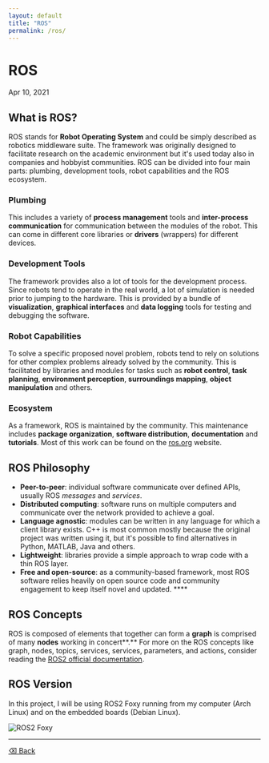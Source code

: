 ```yaml
---
layout: default
title: "ROS"
permalink: /ros/
---
```


# ROS

Apr 10, 2021 

## What is ROS?

ROS stands for **Robot Operating System** and could be simply described as robotics middleware suite. The framework was originally designed to facilitate research on the academic environment but it's used today also in companies and hobbyist communities. ROS can be divided into four main parts: plumbing, development tools, robot capabilities and the ROS ecosystem.

### Plumbing

This includes a variety of **process management** tools and **inter-process communication** for communication between the modules of the robot. This can come in different core libraries or **drivers** (wrappers) for different devices.

### Development Tools

The framework provides also a lot of tools for the development process. Since robots tend to operate in the real world, a lot of simulation is needed prior to jumping to the hardware. This is provided by a bundle of **visualization**, **graphical interfaces** and **data logging** tools for testing and debugging the software.

### Robot Capabilities

To solve a specific proposed novel problem, robots tend to rely on solutions for other complex problems already solved by the community. This is facilitated by libraries and modules for tasks such as **robot control**, **task planning**, **environment perception**, **surroundings mapping**, **object manipulation** and others.

### Ecosystem

As a framework, ROS is maintained by the community. This maintenance includes **package organization**, **software distribution**, **documentation** and **tutorials**. Most of this work can be found on the [ros.org](http://ros.org) website.

## ROS Philosophy

- **Peer-to-peer**: individual software communicate over defined APIs, usually ROS *messages* and *services*.
- **Distributed computing**: software runs on multiple computers and communicate over the network provided to achieve a goal.
- **Language agnostic**: modules can be written in any language for which a client library exists. C++ is most common mostly because the original project was written using it, but it's possible to find alternatives in Python, MATLAB, Java and others.
- **Lightweight**: libraries provide a simple approach to wrap code with a thin ROS layer.
- **Free and open-source**: as a community-based framework, most ROS software relies heavily on open source code and community engagement to keep itself novel and updated.  ****

## ROS Concepts

ROS is composed of elements that together can form a **graph** is comprised of many **nodes** working in concert**.** For more on the ROS concepts like graph, nodes, topics, services, services, parameters, and actions, consider reading the [ROS2 official documentation](https://docs.ros.org/en/foxy/Tutorials.html). 

## ROS Version

In this project, I will be using ROS2 Foxy running from my computer (Arch Linux) and on the embedded boards (Debian Linux).

![ROS2 Foxy](https://upload.wikimedia.org/wikipedia/commons/thumb/2/21/ROS2_Foxy_Fitzroy_poster.png/1200px-ROS2_Foxy_Fitzroy_poster.png)

* * *

[⌫ Back](./../)